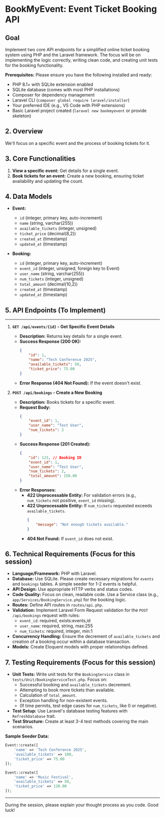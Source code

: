 # BookMyEvent: Event Ticket Booking API

## Goal

Implement two core API endpoints for a simplified online ticket booking system using PHP and the Laravel framework. The focus will be on implementing the logic correctly, writing clean code, and creating unit tests for the booking functionality.

**Prerequisites:** Please ensure you have the following installed and ready:
* PHP 8.1+ with SQLite extension enabled
* SQLite database (comes with most PHP installations)
* Composer for dependency management
* Laravel CLI (`composer global require laravel/installer`)
* Your preferred IDE (e.g., VS Code with PHP extensions)
* Basic Laravel project created (`laravel new bookmyevent` or provide skeleton)

## 2. Overview

We'll focus on a specific event and the process of booking tickets for it.

## 3. Core Functionalities

1.  **View a specific event:** Get details for a single event.
2.  **Book tickets for an event:** Create a new booking, ensuring ticket availability and updating the count.

## 4. Data Models

* **Event:**
    * `id` (integer, primary key, auto-increment)
    * `name` (string, varchar(255))
    * `available_tickets` (integer, unsigned)
    * `ticket_price` (decimal(8,2))
    * `created_at` (timestamp)
    * `updated_at` (timestamp)

* **Booking:**
    * `id` (integer, primary key, auto-increment)
    * `event_id` (integer, unsigned, foreign key to Event)
    * `user_name` (string, varchar(255))
    * `num_tickets` (integer, unsigned)
    * `total_amount` (decimal(10,2))
    * `created_at` (timestamp)
    * `updated_at` (timestamp)


## 5. API Endpoints (To Implement)

---

1.  **`GET /api/events/{id}` - Get Specific Event Details**
    * **Description:** Returns key details for a single event.
    * **Success Response (200 OK):**
        ```json
        {
            "id": 1,
            "name": "Tech Conference 2025",
            "available_tickets": 50,
            "ticket_price": 75.00
        }
        ```
    * **Error Response (404 Not Found):** If the event doesn't exist.

2.  **`POST /api/bookings` - Create a New Booking**
    * **Description:** Books tickets for a specific event.
    * **Request Body:**
        ```json
        {
            "event_id": 1,
            "user_name": "Test User",
            "num_tickets": 2
        }
        ```
    * **Success Response (201 Created):**
        ```json
        {
            "id": 123, // Booking ID
            "event_id": 1,
            "user_name": "Test User",
            "num_tickets": 2,
            "total_amount": 150.00
        }
        ```
    * **Error Responses:**
        * **422 Unprocessable Entity:** For validation errors (e.g., `num_tickets` not positive, `event_id` missing).
        * **422 Unprocessable Entity:** If `num_tickets` requested exceeds `available_tickets`.
            ```json
            {
                "message": "Not enough tickets available."
            }
            ```
        * **404 Not Found:** If `event_id` does not exist.

## 6. Technical Requirements (Focus for this session)

* **Language/Framework:** PHP with Laravel.
* **Database:** Use SQLite. Please create necessary migrations for `events` and `bookings` tables. A simple seeder for 1-2 events is helpful.
* **API Design:** Use appropriate HTTP verbs and status codes.
* **Code Quality:** Focus on clean, readable code. Use a Service class (e.g., `app/Services/BookingService.php`) for the booking logic.
* **Routes:** Define API routes in `routes/api.php`.
* **Validation:** Implement Laravel Form Request validation for the `POST /api/bookings` request with rules:
  * `event_id`: required, exists:events,id
  * `user_name`: required, string, max:255
  * `num_tickets`: required, integer, min:1
* **Concurrency Handling:** Ensure the decrement of `available_tickets` and creation of a booking occur within a database transaction.
* **Models:** Create Eloquent models with proper relationships defined.

## 7. Testing Requirements (Focus for this session)

* **Unit Tests:** Write unit tests for the `BookingService` class in `tests/Unit/BookingServiceTest.php`. Focus on:
    * Successful booking and `available_tickets` decrement.
    * Attempting to book more tickets than available.
    * Calculation of `total_amount`.
    * Exception handling for non-existent events.
    * (If time permits, test edge cases for `num_tickets`, like 0 or negative).
* **Test Setup:** Use Laravel's database testing features with `RefreshDatabase` trait.
* **Test Structure:** Create at least 3-4 test methods covering the main scenarios.

**Sample Seeder Data:**
```php
Event::create([
    'name' => 'Tech Conference 2025',
    'available_tickets' => 100,
    'ticket_price' => 75.00
]);

Event::create([
    'name' => 'Music Festival',
    'available_tickets' => 50,
    'ticket_price' => 120.00
]);
```


---

During the session, please explain your thought process as you code. Good luck!
